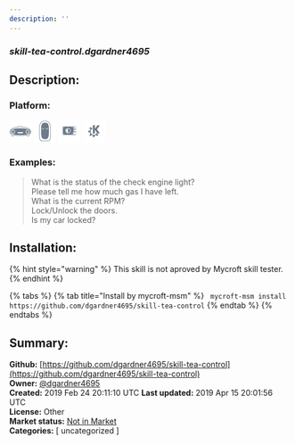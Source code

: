 ```yaml
---
description: ''
---
```


### _skill-tea-control.dgardner4695_  
## Description:  
  
  
  
### Platform:  
 ![Mark I](../.gitbook/assets/mark-1-icon.png)  ![Mark II](../.gitbook/assets/mark-2-icon.png)  ![Picroft](../.gitbook/assets/picroft-icon.png)  ![plasmoid](../.gitbook/assets/kde.png)   
### Examples:  
> What is the status of the check engine light?  
> Please tell me how much gas I have left.  
> What is the current RPM?  
> Lock/Unlock the doors.  
> Is my car locked?  
  
## Installation:  
{% hint style="warning" %}
This skill is not aproved by Mycroft skill tester.
{% endhint %}
    
{% tabs %}
{% tab title="Install by mycroft-msm" %}
``` mycroft-msm install https://github.com/dgardner4695/skill-tea-control```
{% endtab %}
  {% endtabs %}
    
## Summary:  
**Github:** [https://github.com/dgardner4695/skill-tea-control](https://github.com/dgardner4695/skill-tea-control)  
**Owner:** [@dgardner4695](https://github.com/dgardner4695)  
**Created:** 2019 Feb 24 20:11:10 UTC  **Last updated:** 2019 Apr 15 20:01:56 UTC  
**License:** Other  
**Market status:** [Not in Market](https://market.mycroft.ai/skill/)  
**Categories:** [ uncategorized ]   
